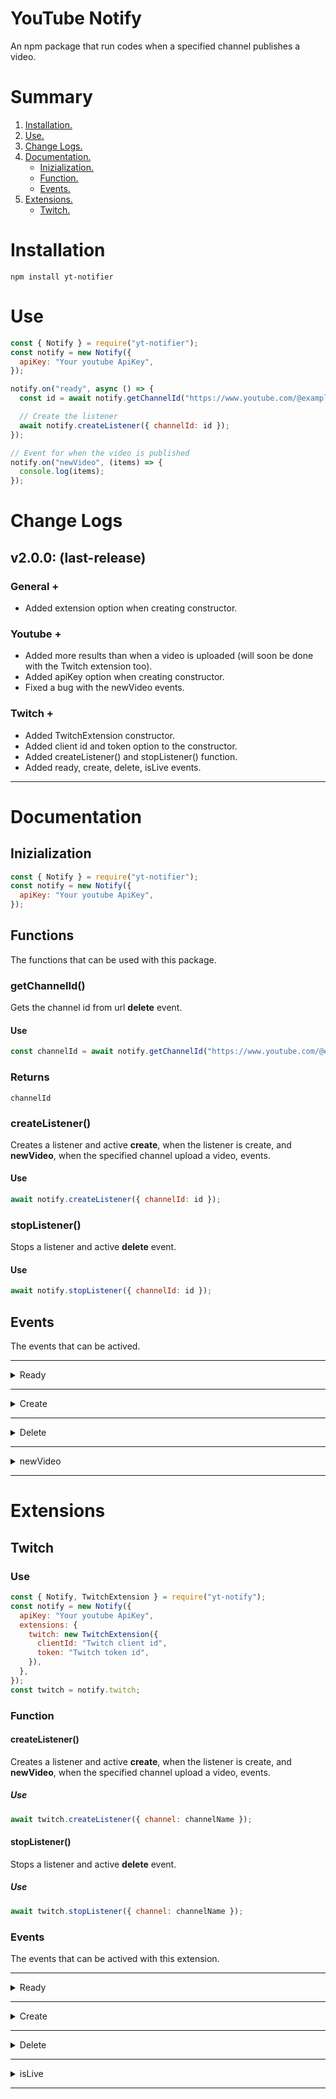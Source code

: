 # YouTube Notify

An npm package that run codes when a specified channel publishes a video.

# Summary

1. [ Installation. ](#installation)
2. [ Use. ](#use)
3. [ Change Logs. ](#change)
4. [ Documentation. ](#documentation)
   - [ Inizialization. ](#inizialization)
   - [ Function. ](#functions)
   - [ Events. ](#events)
5. [ Extensions. ](#extensions)
   - [ Twitch. ](#twitch)

<a name='installation'></a>

# Installation

```
npm install yt-notifier
```

<a name='use'></a>

# Use

```javascript
const { Notify } = require("yt-notifier");
const notify = new Notify({
  apiKey: "Your youtube ApiKey",
});

notify.on("ready", async () => {
  const id = await notify.getChannelId("https://www.youtube.com/@example"); // Youtube channel url

  // Create the listener
  await notify.createListener({ channelId: id });
});

// Event for when the video is published
notify.on("newVideo", (items) => {
  console.log(items);
});
```

<a name='change'></a>

# Change Logs

## v2.0.0: (last-release)

### General +

- Added extension option when creating constructor.

### Youtube +

- Added more results than when a video is uploaded (will soon be done with the Twitch extension too).
- Added apiKey option when creating constructor.
- Fixed a bug with the newVideo events.

### Twitch +

- Added TwitchExtension constructor.
- Added client id and token option to the constructor.
- Added createListener() and stopListener() function.
- Added ready, create, delete, isLive events.

---

<a name='documentation'></a>

# Documentation

<a name='inizialization'></a>

## Inizialization

```javascript
const { Notify } = require("yt-notifier");
const notify = new Notify({
  apiKey: "Your youtube ApiKey",
});
```

<a name='functions'></a>

## Functions

The functions that can be used with this package.

### getChannelId()

Gets the channel id from url **delete** event.

#### Use

```javascript
const channelId = await notify.getChannelId("https://www.youtube.com/@example");
```

### Returns

```
channelId
```

### createListener()

Creates a listener and active **create**, when the listener is create, and **newVideo**, when the specified channel upload a video, events.

#### Use

```javascript
await notify.createListener({ channelId: id });
```

### stopListener()

Stops a listener and active **delete** event.

#### Use

```javascript
await notify.stopListener({ channelId: id });
```

<a name='events'></a>

## Events

The events that can be actived.

---

<details><summary>Ready</summary>

---

This event is only active when instance is **ready**.

### Use

```javascript
notify.on('ready', (i) => {
  ...
});
```

### Returns

```
currentInstance
```

### Example

```javascript
const { Notify } = require("yt-notifier");
const notify = new Notify({
  apiKey: "Your youtube ApiKey",
});

notify.on("ready", async (i) => {
  console.log(i);
});
```

</details>

---

<details><summary>Create</summary>

---

This event is activated when a new listener is **created**.

### Use

```javascript
notify.on('create', (channelId, id) => {
  ...
});
```

### Returns

```
channelId, currentInstance
```

### Example

```javascript
const { Notify } = require('yt-notifier');
const notify = new Notify({
   apiKey: "Your youtube ApiKey"
});

...

notify.on('create', (channelId, i) => {
  console.log(channelId);
});
```

</details>

---

<details><summary>Delete</summary>

---

This event is activated when a listener is **deleted**.

### Use

```javascript
notify.on('delete', (channelId, i) => {
  ...
});
```

### Returns

```
channelId, currentInstance
```

### Example

```javascript
const { Notify } = require('yt-notifier');
const notify = new Notify({
   apiKey: "Your youtube ApiKey"
});

...

notify.on('delete', (channelId, i) => {
  console.log(channelId);
});
```

</details>

---

<details><summary>newVideo</summary>

---

This event is activated when a cahnnel publish a **new video**.

### Use

```javascript
notify.on('newVideo', (items) => {
  ...
});
```

### Returns

```
{
   id: '{videoId}',
   title: '{videoTitle}',
   description: '{videoDescription}',
   link: '<videoUrl>',
   releaed: '<releaseDate>',
   thumbnails: {
      default: '<thumbnailUrl>',
      medium: '<thumbnailUrl>',
      high: '<thumbnailUrl>',
      standard: '<thumbnailUrl>',
      maxres: '<thumbnailUrl>',
   },
   statistics: {
      viewCount: '<viewsNumber>',
      likeCount: '<likeCount>',
      favoriteCount: '<favoriteCount>',
      commentCount: '<commentsNumber>'
   },
   author: {
      link: '<channelUrl>',
      name: '<channelName>',
      description: '<channelDescription>',
      avatars: {
         default: '<avatarUrl>'
         medium: '<avatarUrl>',
         high: '<avatarUrl>',
      },
      subscribers: '<subscribersCount>',
      videoCount: '<videoCount>',
      views: '<viewsNumber>',
   }
}
```

### Example

```javascript
const { Notify } = require('yt-notifier');
const notify = new Notify({
   apiKey: "Your youtube ApiKey"
});

...

notify.on('newVideo', (items) => {
  console.log(items);
});
```

</details>

---

<a name='extensions'></a>

# Extensions

<a name='twitch'></a>

## Twitch

### Use

```javascript
const { Notify, TwitchExtension } = require("yt-notify");
const notify = new Notify({
  apiKey: "Your youtube ApiKey",
  extensions: {
    twitch: new TwitchExtension({
      clientId: "Twitch client id",
      token: "Twitch token id",
    }),
  },
});
const twitch = notify.twitch;
```

### Function

#### createListener()

Creates a listener and active **create**, when the listener is create, and **newVideo**, when the specified channel upload a video, events.

##### Use

```javascript
await twitch.createListener({ channel: channelName });
```

#### stopListener()

Stops a listener and active **delete** event.

##### Use

```javascript
await twitch.stopListener({ channel: channelName });
```

### Events

The events that can be actived with this extension.

---

<details><summary>Ready</summary>

---

This event is only active when instance is **ready**.

### Use

```javascript
twitch.on('ready', (i) => {
  ...
});
```

### Returns

```
currentInstance
```

### Example

```javascript
const { Notify, TwitchExtension } = require("yt-notify");
const notify = new Notify({
  apiKey: "Your youtube ApiKey",
  extensions: {
    twitch: new TwitchExtension({
      clientId: "Twitch client id",
      token: "Twitch token id",
    }),
  },
});
const twitch = notify.twitch;

twitch.on("ready", async (i) => {
  console.log(i);
});
```

</details>

---

<details><summary>Create</summary>

---

This event is activated when a new listener is **created**.

### Use

```javascript
twitch.on('create', (channelId, id) => {
  ...
});
```

### Returns

```
{
   id: '<channelId>',
   login: '<channelUsername>',
   display_name: '<channelName>',
   broadcaster_type: '<brodcastType>',
   description: '<channelDescription>',
   profile_image_url: '<profileImage>',
   offline_image_url: '<offlineImage>',
   view_count: <viewCount>,
   created_at: '<creationTime>'
},
currentInstance
```

### Example

```javascript
const { Notify, TwitchExtension } = require("yt-notify");
const notify = new Notify({
   apiKey: "Your youtube ApiKey",
   extensions: {
      twitch: new TwitchExtension({
         clientId: "Twitch client id",
         token: "Twitch token id",
      })
   }
});
const twitch = notify.twitch;

...

twitch.on('create', (streamerInfo, i) => {
  console.log(streamerInfo);
});
```

</details>

---

<details><summary>Delete</summary>

---

This event is activated when a listener is **deleted**.

### Use

```javascript
twitch.on('delete', (streamerInfo, i) => {
  ...
});
```

### Returns

```
{
   id: '<channelId>',
   login: '<channelUsername>',
   display_name: '<channelName>',
   broadcaster_type: '<brodcastType>',
   description: '<channelDescription>',
   profile_image_url: '<profileImage>',
   offline_image_url: '<offlineImage>',
   view_count: <viewCount>,
   created_at: '<creationTime>'
}
currentInstance
```

### Example

```javascript
const { Notify, TwitchExtension } = require("yt-notify");
const notify = new Notify({
   apiKey: "Your youtube ApiKey",
   extensions: {
      twitch: new TwitchExtension({
         clientId: "Twitch client id",
         token: "Twitch token id",
      })
   }
});
const twitch = notify.twitch;

...

twitch.on('delete', (streamerInfo, i) => {
  console.log(streamerInfo);
});
```

</details>

---

<details><summary>isLive</summary>

---

This event is activated when a streamer start a **new live**.

### Use

```javascript
twitch.on('isLive', (items) => {
  ...
});
```

### Returns

```
{
   id: '<channelId>',
   login: '<channelUsername>',
   display_name: '<channelName>',
   broadcaster_type: '<brodcastType>',
   description: '<channelDescription>',
   profile_image_url: '<profileImage>',
   offline_image_url: '<offlineImage>',
   view_count: <viewCount>,
   created_at: '<creationTime>'
}
```

### Example

```javascript
const { Notify, TwitchExtension } = require("yt-notify");
const notify = new Notify({
   apiKey: "Your youtube ApiKey",
   extensions: {
      twitch: new TwitchExtension({
         clientId: "Twitch client id",
         token: "Twitch token id",
      })
   }
});
const twitch = notify.twitch;

...

twitch.on('isLive', (items) => {
  console.log(items);
});
```

</details>

---
